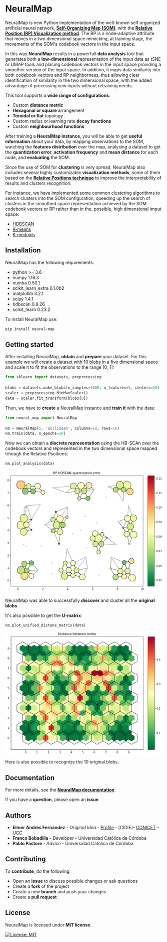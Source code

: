 # NeuralMap

NeuralMap is  new Python implementation of the well-known self organized artificial neural network, **[Self-Organizing Map (SOM)](https://ieeexplore.ieee.org/document/58325)**, with the **[Relative Position (RP) Visualization method](https://www.sciencedirect.com/science/article/abs/pii/S0010482507000844?via%3Dihub)**. The RP is a node-adaptive attribute that moves in a two dimensional space mimicking, at training stage, the movements of the SOM's codebook vectors in the input space. 

In this way **NeuralMap** results in a powerfull **data analysis** tool that generates both a **low-dimensional** representation of the input data as tSNE or UMAP tools and placing codebook vectors in the input space providing a smoother version of the input space. In addition, it maps data similarity into both codebook vectors and RP neighborness, thus allowing clear identification of similarity in the two dimensional space, with the added advantage of precessing new inputs without retraining needs.


This tool supports a **wide range of configurations**:
 - Custom **distance metric**
 - **Hexagonal or square** arrangement
 - **Toroidal or flat** topology
 - Custom radius or learning rate **decay functions**
 - Custom **neighbourhood functions**
 
After training a **NeuralMap instance**, you will be able to get **useful information** about your data, by mapping 
observations to the SOM, watching the **features distribution** over the map, analysing a dataset to get the
**quantization error**, **activation frequency** and **mean distance** for each node, and **evaluating** the SOM.

Since the use of SOM for **clustering** is very spread, NeuralMap also includes several highly customizable **visualization methods**, some of them based on the 
**[Relative Positions technique](https://www.researchgate.net/publication/6292810_Improving_cluster_visualization_in_self-organizing_maps_Application_in_gene_expression_data_analysis)** to improve the interpretability of results and clusters recognition.

For instance, we have implemented some common clustering algorithms to search clusters into the SOM configuration, speeding up the search of clusters in the smoothed space representation achieved by the SOM codebook vectors or RP rather than in the, possible, high dimensional imput space:
 - [HDBSCAN](https://hdbscan.readthedocs.io/en/latest/index.html)
 - [K-means](https://scikit-learn.org/stable/modules/generated/sklearn.cluster.KMeans.html)
 - [K-medoids](https://scikit-learn-extra.readthedocs.io/en/latest/generated/sklearn_extra.cluster.KMedoids.html)


## Installation

NeuralMap has the following requirements:
 - python >= 3.6
 - numpy 1.18.3
 - numba 0.50.1
 - scikit_learn_extra 0.1.0b2
 - matplotlib 3.2.1
 - scipy 1.4.1
 - hdbscan 0.8.26
 - scikit_learn 0.23.2

To install NeuralMap use:
```bash
pip install neural-map
```

## Getting started

After installing NeuralMap, **obtain** and **prepare** your dataset. For this example we will create a dataset with 10 
[blobs](https://scikit-learn.org/stable/modules/generated/sklearn.datasets.make_blobs.html) in a five 
dimensional space and scale it to fit the observations to the range [0, 1]:
```python
from sklearn import datasets, preprocessing

blobs = datasets.make_blobs(n_samples=1000, n_features=5, centers=10)
scaler = preprocessing.MinMaxScaler()
data = scaler.fit_transform(blobs[0])
```

Then, we have to **create** a NeuralMap instance and **train it** with the data:
```python
from neural_map import NeuralMap

nm = NeuralMap(5, 'euclidean', columns=10, rows=10)
nm.train(data, n_epochs=20)
```

Now we can obtain a **discrete representation** using the HB-SCAn over the codebook vectors and represented in the two dimensional space mapped trhough the Relative Psoitions:
```python
nm.plot_analysis(data)
```
<img src="https://github.com/FrancoBobadilla/NeuralMap/raw/master/examples/images/RP-HDBSCAN.png" alt="RP-HDBSCAN">

NeuralMap was able to successfully **discover** and cluster all the **original blobs**.

It's also possible to get the **U-matrix**:
```python
nm.plot_unified_distane_matrix(data)
```
<img src="https://github.com/FrancoBobadilla/NeuralMap/raw/master/examples/images/U-matrix.png" alt="U-matrix">

Here is also possible to recognize the 10 original blobs.

## Documentation

For more details, see the **[NeuralMap documentation]()**.

If you have a **question**, please open an **issue**.

## Authors

* **Elmer Andrés Fernández** - *Original Idea* - [Profile](https://www.researchgate.net/profile/Elmer_Fernandez) - [CIDIE]- [CONICET](http://www.conicet.gov.ar) - [UCC](http://www.ucc.edu.ar)
* **Franco Bobadilla** - *Developer* - Universidad Católica de Córdoba
* **Pablo Pastore** - *Advice* - Universidad Católica de Córdoba

## Contributing

To **contribute**, do the following:
 - Open an **issue** to discuss possible changes or ask questions
 - Create a **fork** of the project
 - Create a new **branch** and push your changes
 - Create a **pull request**
 
## License

NeuralMap is licensed under **MIT license**.

[![License: MIT](https://img.shields.io/badge/License-MIT-yellow.svg)](https://opensource.org/licenses/MIT)
